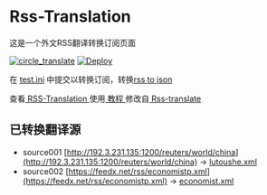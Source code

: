 # Rss-Translation

这是一个外文RSS翻译转换订阅页面 

[![circle_translate](https://github.com/liamugong/Rss-Translation/actions/workflows/circle_translate.yml/badge.svg)](https://github.com/liamugong/Rss-Translation/actions/workflows/circle_translate.yml)
[![Deploy](https://github.com/liamugong/Rss-Translation/actions/workflows/jekyll-gh-pages.yml/badge.svg)](https://github.com/liamugong/Rss-Translation/actions/workflows/jekyll-gh-pages.yml)

在 [test.ini](https://github.com/liamugong/Rss-Translation/blob/main/test.ini) 中提交以转换订阅，转换[rss to json](https://rss2json.com/)

查看[ RSS-Translation ](https://liamugong.github.io/RSS-Translation)使用[ 教程 ](https://www.liamugong.net/tutorial/644)修改自[ Rss-translate ](https://github.com/rcy1314/Rss-Translation/)

## 已转换翻译源

 - source001 [http://192.3.231.135:1200/reuters/world/china](http://192.3.231.135:1200/reuters/world/china) -> [lutoushe.xml](rss/lutoushe.xml)
 - source002 [https://feedx.net/rss/economistp.xml](https://feedx.net/rss/economistp.xml) -> [economist.xml](rss/economist.xml)
